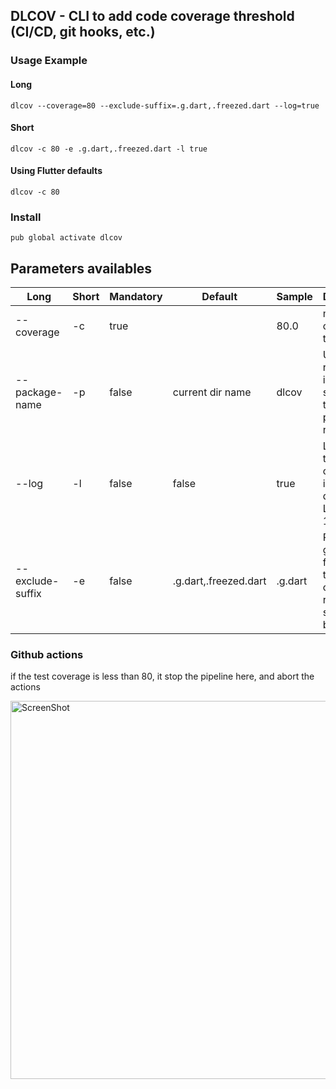 ## DLCOV - CLI to add code coverage threshold (CI/CD, git hooks, etc.)

### Usage Example
#### Long
`dlcov --coverage=80 --exclude-suffix=.g.dart,.freezed.dart --log=true`  
#### Short
`dlcov -c 80 -e .g.dart,.freezed.dart -l true`
  
#### Using Flutter defaults
`dlcov -c 80`

### Install 
`pub global activate dlcov`

## Parameters availables
| Long | Short | Mandatory | Default | Sample | Description |
|---|---|---|---|---|---|
| --coverage | -c | true |  | 80.0 | min coverage target |
| --package-name | -p | false | current dir name | dlcov | Use this, if root folder is not the same as the package name |
| --log | -l | false | false | true | Log every test coverage info in dlcov.log  - Limit up to 1000 lines |
| --exclude-suffix | -e | false | .g.dart,.freezed.dart | .g.dart | Remove generated files from test coverage results, separated by commas |

### Github actions  
  
if the test coverage is less than 80, it stop the pipeline here, and abort the actions  
  
<img width="605" alt="ScreenShot" src="https://user-images.githubusercontent.com/3827308/137652713-497c726a-5f56-4a63-b59b-3c135d6921ec.png">
